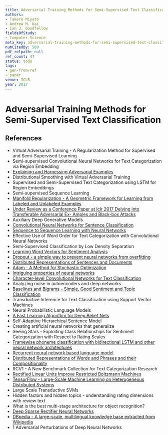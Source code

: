 ```yaml
---
title: Adversarial Training Methods for Semi-Supervised Text Classification
authors:
- Takeru Miyato
- Andrew M. Dai
- Ian J. Goodfellow
fieldsOfStudy:
- Computer Science
meta_key: adversarial-training-methods-for-semi-supervised-text-classification
numCitedBy: 580
pdf_relpath: null
ref_count: 47
status: todo
tags:
- gen-from-ref
- paper
venue: ICLR
year: 2017
---
```


# Adversarial Training Methods for Semi-Supervised Text Classification

## References

- Virtual Adversarial Training - A Regularization Method for Supervised and Semi-Supervised Learning
- Semi-supervised Convolutional Neural Networks for Text Categorization via Region Embedding
- [Explaining and Harnessing Adversarial Examples](./explaining-and-harnessing-adversarial-examples.md)
- Distributional Smoothing with Virtual Adversarial Training
- Supervised and Semi-Supervised Text Categorization using LSTM for Region Embeddings
- Semi-supervised Sequence Learning
- [Manifold Regularization - A Geometric Framework for Learning from Labeled and Unlabeled Examples](./manifold-regularization-a-geometric-framework-for-learning-from-labeled-and-unlabeled-examples.md)
- [Under Review as a Conference Paper at Iclr 2017 Delving into Transferable Adversarial Ex- Amples and Black-box Attacks](./under-review-as-a-conference-paper-at-iclr-2017-delving-into-transferable-adversarial-ex-amples-and-black-box-attacks.md)
- Auxiliary Deep Generative Models
- [Convolutional Neural Networks for Sentence Classification](./convolutional-neural-networks-for-sentence-classification.md)
- [Sequence to Sequence Learning with Neural Networks](./sequence-to-sequence-learning-with-neural-networks.md)
- Effective Use of Word Order for Text Categorization with Convolutional Neural Networks
- Semi-Supervised Classification by Low Density Separation
- [Learning Word Vectors for Sentiment Analysis](./learning-word-vectors-for-sentiment-analysis.md)
- [Dropout - a simple way to prevent neural networks from overfitting](./dropout-a-simple-way-to-prevent-neural-networks-from-overfitting.md)
- [Distributed Representations of Sentences and Documents](./distributed-representations-of-sentences-and-documents.md)
- [Adam - A Method for Stochastic Optimization](./adam-a-method-for-stochastic-optimization.md)
- [Intriguing properties of neural networks](./intriguing-properties-of-neural-networks.md)
- [Character-level Convolutional Networks for Text Classification](./character-level-convolutional-networks-for-text-classification.md)
- Analyzing noise in autoencoders and deep networks
- [Baselines and Bigrams - Simple, Good Sentiment and Topic Classification](./baselines-and-bigrams-simple-good-sentiment-and-topic-classification.md)
- Transductive Inference for Text Classification using Support Vector Machines
- Neural Probabilistic Language Models
- [A Fast Learning Algorithm for Deep Belief Nets](./a-fast-learning-algorithm-for-deep-belief-nets.md)
- Self-Adaptive Hierarchical Sentence Model
- Creating artificial neural networks that generalize
- Seeing Stars - Exploiting Class Relationships for Sentiment Categorization with Respect to Rating Scales
- [Framewise phoneme classification with bidirectional LSTM and other neural network architectures](./framewise-phoneme-classification-with-bidirectional-lstm-and-other-neural-network-architectures.md)
- [Recurrent neural network based language model](./recurrent-neural-network-based-language-model.md)
- [Distributed Representations of Words and Phrases and their Compositionality](./distributed-representations-of-words-and-phrases-and-their-compositionality.md)
- RCV1 - A New Benchmark Collection for Text Categorization Research
- [Rectified Linear Units Improve Restricted Boltzmann Machines](./rectified-linear-units-improve-restricted-boltzmann-machines.md)
- [TensorFlow - Large-Scale Machine Learning on Heterogeneous Distributed Systems](./tensorflow-large-scale-machine-learning-on-heterogeneous-distributed-systems.md)
- Large Scale Transductive SVMs
- Hidden factors and hidden topics - understanding rating dimensions with review text
- What is the best multi-stage architecture for object recognition?
- [Deep Sparse Rectifier Neural Networks](./deep-sparse-rectifier-neural-networks.md)
- [DBpedia - A large-scale, multilingual knowledge base extracted from Wikipedia](./dbpedia-a-large-scale-multilingual-knowledge-base-extracted-from-wikipedia.md)
- 1 Adversarial Perturbations of Deep Neural Networks
